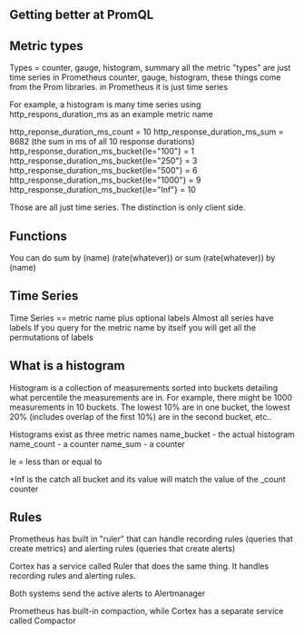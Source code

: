 Getting better at PromQL
---------------------------




Metric types
--------------------
Types = counter, gauge, histogram, summary
all the metric "types" are just time series in Prometheus
counter, gauge, histogram, these things come from the Prom libraries. in Prometheus it is just time series

For example, a histogram is many time series
using http_respons_duration_ms as an example metric name

http_reponse_duration_ms_count = 10
http_response_duration_ms_sum = 8682 (the sum in ms of all 10 response durations)
http_response_duration_ms_bucket{le="100"} = 1
http_response_duration_ms_bucket{le="250"} = 3
http_response_duration_ms_bucket{le="500"} = 6
http_response_duration_ms_bucket{le="1000"} = 9
http_response_duration_ms_bucket{le="Inf"} = 10

Those are all just time series. The distinction is only client side.


Functions
-----------
You can do
sum by (name) (rate(whatever))
or
sum (rate(whatever)) by (name)


Time Series
------------
Time Series == metric name plus optional labels
Almost all series have labels
If you query for the metric name by itself you will get all the permutations of labels



What is a histogram
-------------------
Histogram is a collection of measurements sorted into buckets detailing what percentile the measurements are in.
For example, there might be 1000 measurements in 10 buckets. The lowest 10% are in one bucket, the lowest 20% (includes overlap of the first 10%) are in the second bucket, etc..

Histograms exist as three metric names
name_bucket - the actual histogram
name_count - a counter
name_sum - a counter

le = less than or equal to

+Inf is the catch all bucket and its value will match the value of the _count counter


Rules
----------
Prometheus has built in "ruler" that can handle recording rules (queries that create metrics) and alerting rules (queries that create alerts)

Cortex has a service called Ruler that does the same thing. It handles recording rules and alerting rules. 

Both systems send the active alerts to Alertmanager

Prometheus has built-in compaction, while Cortex has a separate service called Compactor

